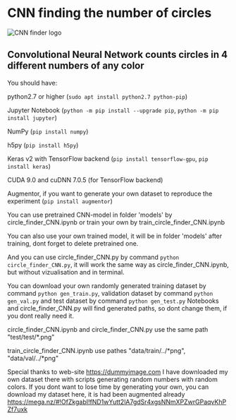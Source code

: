 # CNN finding the number of circles
![CNN finder logo](https://raw.githubusercontent.com/vadimfedulov321/CNN-finding-the-number-of-circles/master/logo/index.png)
## Convolutional Neural Network counts circles in 4 different numbers of any color

You should have:

python2.7 or higher (`sudo apt install python2.7 python-pip`)

Jupyter Notebook (`python -m pip install --upgrade pip`, `python -m pip install jupyter`)

NumPy (`pip install numpy`)

h5py (`pip install h5py`)

Keras v2 with TensorFlow backend (`pip install tensorflow-gpu`, `pip install keras`)

CUDA 9.0 and cuDNN 7.0.5 (for TensorFlow backend)

Augmentor, if you want to generate your own dataset to reproduce the experiment (`pip install augmentor`)



You can use pretrained CNN-model in folder 'models' by circle_finder_CNN.ipynb or train your own by train_circle_finder_CNN.ipynb

You can also use your own trained model, it will be in folder 'models' after training, dont forget to delete pretrained one.

And you can use circle_finder_CNN.py by command `python circle_finder_CNN.py`, it will work the same way as circle_finder_CNN.ipynb,
but without vizualisation and in terminal.

You can download your own randomly generated training dataset by command `python gen_train.py`, validation dataset
by command `python gen_val.py` and test dataset by command `python gen_test.py` Notebooks and circle_finder_CNN.py will find generated paths, so dont change
them, if you dont really need it.

circle_finder_CNN.ipynb and circle_finder_CNN.py use the same path "test/test/*.png"

train_circle_finder_CNN.ipynb use pathes "data/train/../*png", "data/val/../*png"

Special thanks to web-site https://dummyimage.com I have downloaded my own dataset there with scripts generating random numbers with random colors. If you dont want to lose time by generating your
own, you can download my dataset here, it is had been augmented already https://mega.nz/#!OfZkgabI!fND1wYutt2lA7gdSr4xgsNNmXPZwrGPaqvKhPZf7uxk
